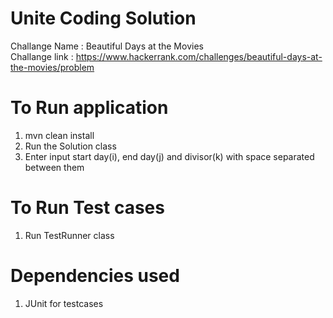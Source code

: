 # Unite Coding Solution

Challange Name : Beautiful Days at the Movies <br>
Challange link : https://www.hackerrank.com/challenges/beautiful-days-at-the-movies/problem <br>


# To Run application
1. mvn clean install
2. Run the Solution class
5. Enter input start day(i), end day(j) and divisor(k) with space separated between them

# To Run Test cases
1. Run TestRunner class

# Dependencies used 
1. JUnit for testcases
